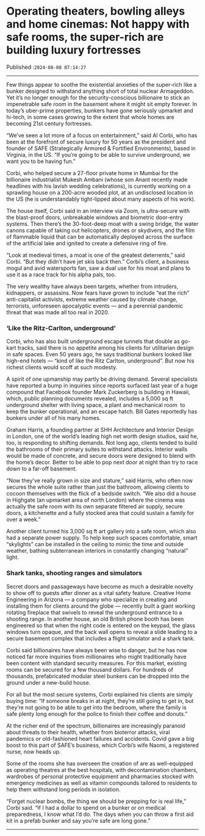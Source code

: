 # Operating theaters, bowling alleys and home cinemas: Not happy with safe rooms, the super-rich are building luxury fortresses

Published :`2024-08-08 07:14:27`

---

Few things appear to soothe the existential anxieties of the super-rich like a bunker designed to withstand anything short of total nuclear Armageddon. Yet it’s no longer enough for the security-conscious billionaire to stick an impenetrable safe room in the basement where it might sit empty forever. In today’s uber-prime properties, bunkers have gone seriously upmarket and hi-tech, in some cases growing to the extent that whole homes are becoming 21st century fortresses.

“We’ve seen a lot more of a focus on entertainment,” said Al Corbi, who has been at the forefront of secure luxury for 50 years as the president and founder of SAFE (Strategically Armored & Fortified Environments), based in Virginia, in the US. “If you’re going to be able to survive underground, we want you to be having fun.”

Corbi, who helped secure a 27-floor private home in Mumbai for the billionaire industrialist Mukesh Ambani (whose son Anant recently made headlines with his lavish wedding celebrations), is currently working on a sprawling house on a 200-acre wooded plot, at an undisclosed location in the US (he is understandably tight-lipped about many aspects of his work).

The house itself, Corbi said in an interview via Zoom, is ultra-secure with the blast-proof doors, unbreakable windows and biometric door-entry systems. Then there’s the 30-foot-deep moat with a swing bridge, the water canons capable of taking out helicopters, drones or skydivers, and the film of flammable liquid that can be automatically deployed across the surface of the artificial lake and ignited to create a defensive ring of fire.

“Look at medieval times, a moat is one of the greatest deterrents,” said Corbi. “But they didn’t have jet skis back then.” Corbi’s client, a business mogul and avid watersports fan, saw a dual use for his moat and plans to use it as a race track for his alpha pals, too.

The very wealthy have always been targets, whether from intruders, kidnappers, or assassins. Now fears have grown to include “eat the rich” anti-capitalist activists, extreme weather caused by climate change, terrorists, unforeseen apocalyptic events — and a perennial pandemic threat that was made all too real in 2020.

### ‘Like the Ritz-Carlton, underground’

Corbi, who has also built underground escape tunnels that double as go-kart tracks, said there is no appetite among his clients for utilitarian design in safe spaces. Even 50 years ago, he says traditional bunkers looked like high-end hotels — “kind of like the Ritz Carlton, underground”. But now his richest clients would scoff at such modesty.

A spirit of one upmanship may partly be driving demand. Several specialists have reported a bump in inquiries since reports surfaced last year of a huge compound that Facebook founder Mark Zuckerberg is building in Hawaii, which, public planning documents revealed, includes a 5,000 sq ft underground shelter with living space, a plant and mechanical room  to keep the bunker operational, and an escape hatch. Bill Gates reportedly has bunkers under all of his many homes.

Graham Harris, a founding partner at SHH Architecture and Interior Design in London, one of the world’s leading high net worth design studios, said he, too, is responding to shifting demands. Not long ago, clients tended to build the bathrooms of their primary suites to withstand attacks. Interior walls would be made of concrete, and secure doors were designed to blend with the home’s decor. Better to be able to pop next door at night than try to race down to a far-off basement.

“Now they’ve really grown in size and stature,” said Harris, who often now secures the whole suite rather than just the bathroom, allowing clients to cocoon themselves with the flick of a bedside switch. “We also did a house in Highgate (an upmarket area of north London) where the cinema was actually the safe room with its own separate filtered air supply, secure doors, a kitchenette and a fully stocked area that could sustain a family for over a week.”

Another client turned his 3,000 sq ft art gallery into a safe room, which also had a separate power supply. To help keep such spaces comfortable, smart “skylights” can be installed in the ceiling to mimic the time and outside weather, bathing subterranean interiors in constantly changing “natural” light.

### Shark tanks, shooting ranges and simulators

Secret doors and passageways have become as much a desirable novelty to show off to guests after dinner as a vital safety feature. Creative Home Engineering in Arizona — a company who specialize in creating and installing them for clients around the globe  — recently built a giant working rotating fireplace that swivels to reveal the underground entrance to a shooting range. In another house, an old British phone booth has been engineered so that when the right code is entered on the keypad, the glass windows turn opaque, and the back wall opens to reveal a slide leading to a secure basement complex that includes a flight simulator and a shark tank.

Corbi said billionaires have always been wise to danger, but he has now noticed far more inquiries from millionaires who might traditionally have been content with standard security measures. For this market, existing rooms can be secured for a few thousand dollars. For hundreds of thousands, prefabricated modular steel bunkers can be dropped into the ground under a new-build house.

For all but the most secure systems, Corbi explained his clients are simply buying time: “If someone breaks in at night, they’re still going to get in, but they’re not going to be able to get into the bedroom, where the family is safe plenty long enough for the police to finish their coffee and donuts.”

At the richer end of the spectrum, billionaires are increasingly paranoid about threats to their health, whether from bioterror attacks, viral pandemics or old-fashioned heart failures and accidents. Covid gave a big boost to this part of SAFE’s business, which Corbi’s wife Naomi, a registered nurse, now heads up.

Some of the rooms she has overseen the creation of are as well-equipped as operating theatres at the best hospitals, with decontamination chambers, wardrobes of personal protective equipment and pharmacies stocked with emergency medicines as well as vitamin compounds tailored to residents to help them withstand long periods in isolation.

“Forget nuclear bombs, the thing we should be prepping for is real life,” Corbi said. “If I had a dollar to spend on a bunker or on medical preparedness, I know what I’d do. The days when you can throw a first aid kit in a prefab bunker and say you’re safe are long gone.”

---

